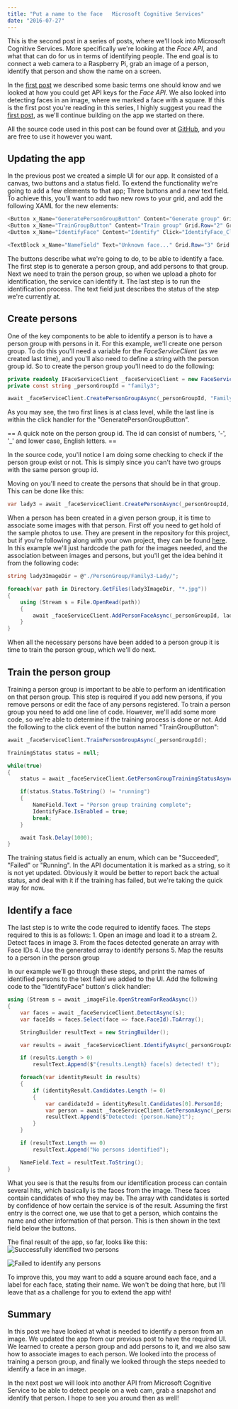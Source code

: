 ```yaml
---
title: "Put a name to the face   Microsoft Cognitive Services"
date: "2016-07-27"
---
```


This is the second post in a series of posts, where we'll look into Microsoft Cognitive Services. More specifically we're looking at the _Face API_, and what that can do for us in terms of identifying people. The end goal is to connect a web camera to a Raspberry Pi, grab an image of a person, identify that person and show the name on a screen.

In the [first post](http://blog.leiflarsen.org/getting-started-with-microsoft-cognitive-services-face-api/) we described some basic terms one should know and we looked at how you could get API keys for the _Face API_. We also looked into detecting faces in an image, where we marked a face with a square. If this is the first post you're reading in this series, I highly suggest you read the [first post](http://blog.leiflarsen.org/getting-started-with-microsoft-cognitive-services-face-api/), as we'll continue building on the app we started on there.

All the source code used in this post can be found over at [GitHub](https://github.com/leif-larsen/CogServiceFaceTest), and you are free to use it however you want.

## Updating the app

In the previous post we created a simple UI for our app. It consisted of a canvas, two buttons and a status field. To extend the functionality we're going to add a few elements to that app; Three buttons and a new text field. To achieve this, you'll want to add two new rows to your grid, and add the following XAML for the new elements:

```csharp
<Button x_Name="GeneratePersonGroupButton" Content="Generate group" Grid.Row="2" Grid.Column="0" Width="130" HorizontalAlignment="Center" Click="GeneratePersonGroupButton_Click" />
<Button x_Name="TrainGroupButton" Content="Train group" Grid.Row="2" Grid.Column="1" Width="100" HorizontalAlignment="Center" Click="TrainGroupButton_Click" />
<Button x_Name="IdentifyFace" Content="Identify" Click="IdentifyFace_Click" Grid.Row="2" Grid.Column="2" Width="100" HorizontalAlignment="Left" />

<TextBlock x_Name="NameField" Text="Unknown face..." Grid.Row="3" Grid.Column="0" Grid.ColumnSpan="3" VerticalAlignment="Center" />
```

The buttons describe what we're going to do, to be able to identify a face. The first step is to generate a person group, and add persons to that group. Next we need to train the person group, so when we upload a photo for identification, the service can identify it. The last step is to run the identification process. The text field just describes the status of the step we're currently at.

## Create persons

One of the key components to be able to identify a person is to have a person group with persons in it. For this example, we'll create one person group. To do this you'll need a variable for the _FaceServiceClient_ (as we created last time), and you'll also need to define a string with the person group id. So to create the person group you'll need to do the following:

```csharp
private readonly IFaceServiceClient _faceServiceClient = new FaceServiceClient("API_KEY_HERE");
private const string _personGroupId = "family3";

await _faceServiceClient.CreatePersonGroupAsync(_personGroupId, "Family 3");
```

As you may see, the two first lines is at class level, while the last line is within the click handler for the "GeneratePersonGroupButton".

\== A quick note on the person group id. The id can consist of numbers, '-', '\_' and lower case, English letters. ==

In the source code, you'll notice I am doing some checking to check if the person group exist or not. This is simply since you can't have two groups with the same person group id.

Moving on you'll need to create the persons that should be in that group. This can be done like this:

```csharp
var lady3 = await _faceServiceClient.CreatePersonAsync(_personGroupId, "Lily");
```

When a person has been created in a given person group, it is time to associate some images with that person. First off you need to get hold of the sample photos to use. They are present in the repository for this project, but if you're following along with your own project, they can be found [here](https://github.com/Microsoft/Cognitive-Face-Windows/tree/master/Data). In this example we'll just hardcode the path for the images needed, and the association between images and persons, but you'll get the idea behind it from the following code:

```csharp
string lady3ImageDir = @"./PersonGroup/Family3-Lady/";

foreach(var path in Directory.GetFiles(lady3ImageDir, "*.jpg"))
{
    using (Stream s = File.OpenRead(path))
    {
        await _faceServiceClient.AddPersonFaceAsync(_personGroupId, lady3.PersonId, s);
    }
}
```

When all the necessary persons have been added to a person group it is time to train the person group, which we'll do next.

## Train the person group

Training a person group is important to be able to perform an identification on that person group. This step is required if you add new persons, if you remove persons or edit the face of any persons registered. To train a person group you need to add one line of code. However, we'll add some more code, so we're able to determine if the training process is done or not. Add the following to the click event of the button named "TrainGroupButton":

```csharp
await _faceServiceClient.TrainPersonGroupAsync(_personGroupId);

TrainingStatus status = null;

while(true)
{
    status = await _faceServiceClient.GetPersonGroupTrainingStatusAsync(_personGroupId);

    if(status.Status.ToString() != "running")
    {
        NameField.Text = "Person group training complete";
        IdentifyFace.IsEnabled = true;
        break;
    }

    await Task.Delay(1000);
}
```

The training status field is actually an enum, which can be "Succeeded", "Failed" or "Running". In the API documentation it is marked as a string, so it is not yet updated. Obviously it would be better to report back the actual status, and deal with it if the training has failed, but we're taking the quick way for now.

## Identify a face

The last step is to write the code required to identify faces. The steps required to this is as follows: 1. Open an image and load it to a stream 2. Detect faces in image 3. From the faces detected generate an array with Face IDs 4. Use the generated array to identify persons 5. Map the results to a person in the person group

In our example we'll go through these steps, and print the names of identified persons to the text field we added to the UI. Add the following code to the "IdentifyFace" button's click handler:

```csharp
using (Stream s = await _imageFile.OpenStreamForReadAsync())
{
    var faces = await _faceServiceClient.DetectAsync(s);
    var faceIds = faces.Select(face => face.FaceId).ToArray();

    StringBuilder resultText = new StringBuilder();

    var results = await _faceServiceClient.IdentifyAsync(_personGroupId, faceIds);

    if (results.Length > 0)
        resultText.Append($"{results.Length} face(s) detected! t");

    foreach(var identityResult in results)
    {
        if (identityResult.Candidates.Length != 0)
        { 
            var candidateId = identityResult.Candidates[0].PersonId; 
            var person = await _faceServiceClient.GetPersonAsync(_personGroupId, candidateId);
            resultText.Append($"Detected: {person.Name}t");
        }
    }

    if (resultText.Length == 0)
        resultText.Append("No persons identified");

    NameField.Text = resultText.ToString();
}
```

What you see is that the results from our identification process can contain several hits, which basically is the faces from the image. These faces contain candidates of who they may be. The array with candidates is sorted by confidence of how certain the service is of the result. Assuming the first entry is the correct one, we use that to get a person, which contains the name and other information of that person. This is then shown in the text field below the buttons.

The final result of the app, so far, looks like this: ![Successfully identified two persons](/images/IdentifiedPersons.PNG)

![Failed to identify any persons](/images/NoIdentifiedPersons.PNG)

To improve this, you may want to add a square around each face, and a label for each face, stating their name. We won't be doing that here, but I'll leave that as a challenge for you to extend the app with!

## Summary

In this post we have looked at what is needed to identify a person from an image. We updated the app from our previous post to have the required UI. We learned to create a person group and add persons to it, and we also saw how to associate images to each person. We looked into the process of training a person group, and finally we looked through the steps needed to identify a face in an image.

In the next post we will look into another API from Microsoft Cognitive Service to be able to detect people on a web cam, grab a snapshot and identify that person. I hope to see you around then as well!

